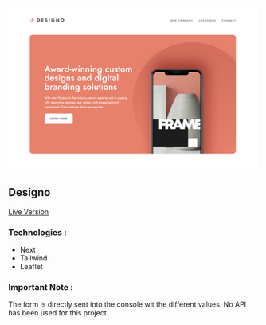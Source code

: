 ![alt text](./public/screenshot/preview.png)

## Designo

[Live Version](https://designo-git-main-sebastienstordeur.vercel.app/)

### Technologies :

- Next
- Tailwind
- Leaflet

### Important Note :

The form is directly sent into the console wit the different values. No API has been used for this project.
